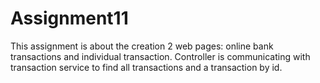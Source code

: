 # Assignment11
This assignment is about the creation 2 web pages: online bank transactions and individual transaction. Controller is communicating with transaction service to find all transactions and a transaction by id.

